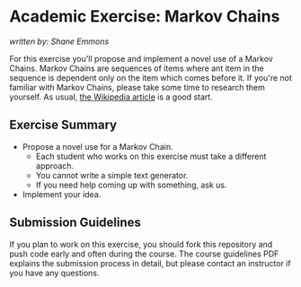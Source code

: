 # Academic Exercise: Markov Chains

_written by: Shane Emmons_

For this exercise you'll propose and implement a novel use of a Markov
Chains. Markov Chains are sequences of items where ant item in the
sequence is dependent only on the item which comes before it. If you're
not familiar with Markov Chains, please take some time to research them
yourself. As usual,
[the Wikipedia article](http://en.wikipedia.org/wiki/Markov_chain) is a
good start.

## Exercise Summary

- Propose a novel use for a Markov Chain.
  - Each student who works on this exercise must take a different
    approach.
  - You cannot write a simple text generator.
  - If you need help coming up with something, ask us.
- Implement your idea.

## Submission Guidelines

If you plan to work on this exercise, you should fork this repository 
and push code early and often during the course. The course 
guidelines PDF explains the submission process in detail, but please 
contact an instructor if you have any questions.
